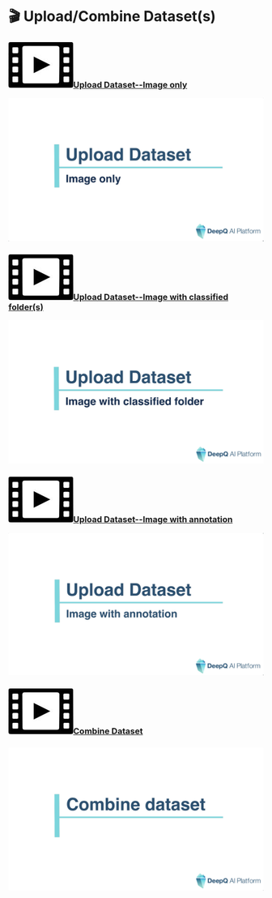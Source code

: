 # 🎬 Upload/Combine Dataset(s)

### <img src="../.gitbook/assets/video-icon-small.jpg" alt="" data-size="line">[Upload Dataset--Image only](https://www.youtube.com/watch?v=ps0eOL4l\_Ts\&ab\_channel=DeepQAIPlatform)

![](../.gitbook/assets/TIMG-Upload-dataset-image-only.png)

### <img src="../.gitbook/assets/video-icon-small.jpg" alt="" data-size="line">[Upload Dataset--Image with classified folder(s)](https://www.youtube.com/watch?v=rqdGvQwQOmw\&ab\_channel=DeepQAIPlatform)

![](../.gitbook/assets/TIMG-Upload-dataset-image-with-classified-folder.png)

### <img src="../.gitbook/assets/video-icon-small.jpg" alt="" data-size="line">[Upload Dataset--Image with annotation](https://www.youtube.com/watch?v=JDB0dv88yog\&ab\_channel=DeepQAIPlatform)

![](../.gitbook/assets/TIMG-Upload-dataset-image-with-anno.png)

### <img src="../.gitbook/assets/video-icon-small.jpg" alt="" data-size="line">[Combine Dataset](https://www.youtube.com/watch?v=ofYHSXtLeOA\&ab\_channel=DeepQAIPlatform)

### ![](../.gitbook/assets/TIMG-combine-dataset.png)

